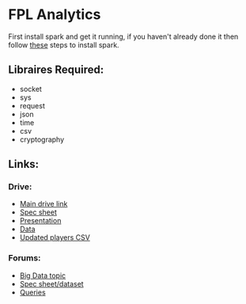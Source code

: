 # FPL Analytics 
First install spark and get it running, if you haven't already done it then follow [these](https://github.com/morpheu513/big_data_assignments/tree/master/assignment_3) steps
to install spark.
## Libraires Required:
* socket
* sys
* request
* json
* time 
* csv
* cryptography

## Links:

### Drive:
* [Main drive link](https://drive.google.com/drive/folders/1EWwxpggsZlLqRk7JmQCQpMS4uma6jpUc)
* [Spec sheet](https://drive.google.com/file/d/1FWl3Q8ViQO-i41fFGwQgdhqVP42KExUG/view?usp=sharing)
* [Presentation](https://drive.google.com/file/d/1JkeoA6gPMcAsBygGocIwC0p6O3PSrE2r/view?usp=sharing)
* [Data](https://drive.google.com/file/d/1RNagrjPMvsjZGz5lFr30RdTCucXtnUPg/view?usp=sharing)
* [Updated players CSV](https://drive.google.com/file/d/1jtTu06UbhG0VabJJiTyANmkhVfj-tXkN/view?usp=sharing)

### Forums:
* [Big Data topic](https://forum.pesu.io/c/rr-dept-of-cse/rr-cs-bigdata/701)
* [Spec sheet/dataset](https://forum.pesu.io/t/big-data-2020-class-project-fpl-analytics/14043)
* [Queries](https://forum.pesu.io/t/fantasy-premier-league-project-query/14056/12)